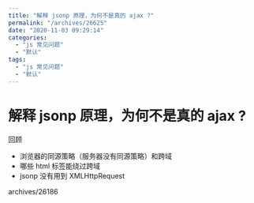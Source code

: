 ```yaml
---
title: "解释 jsonp 原理，为何不是真的 ajax ?"
permalink: "/archives/26625"
date: "2020-11-03 09:29:14"
categories: 
  - "js 常见问题"
  - "默认"
tags: 
  - "js 常见问题"
  - "默认"
---
```


# 解释 jsonp 原理，为何不是真的 ajax ?

回顾

- 浏览器的同源策略（服务器没有同源策略）和跨域
- 哪些 html 标签能绕过跨域
- jsonp 没有用到 XMLHttpRequest

archives/26186
